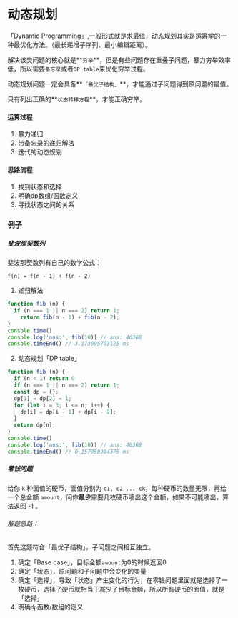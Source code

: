 # 动态规划

「Dynamic Programming」,一般形式就是求最值，动态规划其实是运筹学的一种最优化方法。（最长递增子序列、最小编辑距离）。

解决该类问题的核心就是**`穷举`**，但是有些问题存在重叠子问题，暴力穷举效率低，所以需要`备忘录`或者`DP table`来优化穷举过程。

动态规划问题一定会具备**`「最优子结构」`**，才能通过子问题得到原问题的最值。

只有列出正确的**`状态转移方程`**，才能正确穷举。

#### 运算过程

1. 暴力递归
2. 带备忘录的递归解法
3. 迭代的动态规划

#### 思路流程

1. 找到状态和选择
2. 明确dp数组/函数定义
3. 寻找状态之间的关系

### 例子

##### 斐波那契数列

斐波那契数列有自己的数学公式：

`f(n) = f(n - 1) + f(n - 2)`

1. 递归解法

```javascript
function fib (n) {
  if (n === 1 || n === 2) return 1;
	return fib(n - 1) + fib(n - 2);
}
console.time()
console.log('ans:', fib(10)) // ans: 46368
console.timeEnd() // 3.173095703125 ms
```

2. 动态规划「DP table」

```javascript
function fib (n) {
  if (n < 1) return 0
  if (n === 1 || n === 2) return 1;
  const dp = {};
  dp[1] = dp[2] = 1;
  for (let i = 3; i <= n; i++) {
    dp[i] = dp[i - 1] + dp[i - 2];
  }
  return dp[n];
}
console.time()
console.log('ans:', fib(10)) // ans: 46368
console.timeEnd() // 0.157958984375 ms
```

##### 零钱问题

给你 `k` 种面值的硬币，面值分别为 `c1, c2 ... ck`，每种硬币的数量无限，再给一个总金额 `amount`，问你**最少**需要几枚硬币凑出这个金额，如果不可能凑出，算法返回 -1 。

###### 解题思路：

首先这题符合「最优子结构」，子问题之间相互独立。

1. 确定「Base case」，目标金额`amount`为0的时候返回0
2. 确定「状态」，原问题和子问题中会变化的变量
3. 确定「选择」，导致「状态」产生变化的行为，在零钱问题里面就是选择了一枚硬币，选择了硬币就相当于减少了目标金额，所以所有硬币的面值，就是「选择」
4. 明确`dp`函数/数组的定义
